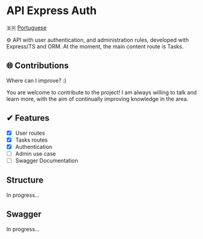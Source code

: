 # API Express Auth

🇧🇷 [Portuguese](README_pt-br.md)

⚙ API with user authentication, and administration rules, developed with Express/TS and ORM. At the moment, the main content route is Tasks.

## 🌐 Contributions

Where can I improve? :)

You are welcome to contribute to the project! I am always willing to talk and learn more, with the aim of continually improving knowledge in the area.

## ✔ Features

- [x] User routes
- [x] Tasks routes
- [x] Authentication
- [ ] Admin use case
- [ ] Swagger Documentation

## Structure

In progress...

## Swagger

In progress...
